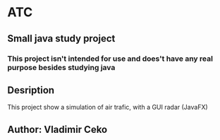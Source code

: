 # ATC

## Small java study project

### This project isn't intended for use and does't have any real purpose besides studying java


## Desription

This project show a simulation of air trafic, with a GUI radar (JavaFX)

## Author: Vladimir Ceko